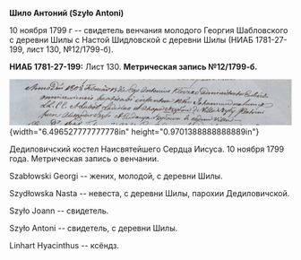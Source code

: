 **Шило Антоний (Szyło Antoni)**

10 ноября 1799 г -- свидетель венчания молодого Георгия Шабловского с
деревни Шилы с Настой Шидловской с деревни Шилы (НИАБ 1781-27-199, лист
130, №12/1799-б).

**НИАБ 1781-27-199:** Лист 130. **Метрическая запись №12/1799-б.**

![](./media/e40200b393d1e462fd4d853c64031e7438e10c57.png){width="6.496527777777778in"
height="0.9701388888888889in"}

Дедиловичский костел Наисвятейшего Сердца Иисуса. 10 ноября 1799 года.
Метрическая запись о венчании.

Szabłowski Georgi -- жених, молодой, с деревни Шилы.

Szydłowska Nasta -- невеста, с деревни Шилы, парохии Дедиловичской.

Szyło Joann -- свидетель.

Szyło Antoni -- свидетель, с деревни Шилы.

Linhart Hyacinthus -- ксёндз.
